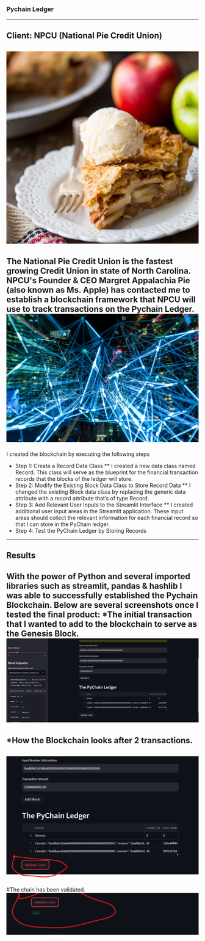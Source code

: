 ### Pychain Ledger
---
## Client: NPCU (National Pie Credit Union)
![Alt Text](pychain_pie.jpg)
---
The National Pie Credit Union is the fastest growing Credit Union in state of North Carolina. NPCU's Founder & CEO Margret Appalachia Pie (also known as Ms. Apple) has contacted me to establish a blockchain framework that NPCU will use to track transactions on the Pychain Ledger.
![Alt Text](interweb_connection.jpg)
---
I created the blockchain by executing the following steps
* Step 1: Create a Record Data Class
** I created a new data class named Record. This class will serve as the blueprint for the financial transaction records that the blocks of the ledger will store.
* Step 2: Modify the Existing Block Data Class to Store Record Data
** I changed the existing Block data class by replacing the generic data attribute with a record attribute that’s of type Record.
* Step 3: Add Relevant User Inputs to the Streamlit Interface
** I created additional user input areas in the Streamlit application. These input areas should collect the relevant information for each financial record so that I can store in the PyChain ledger.
* Step 4: Test the PyChain Ledger by Storing Records

---
## Results

With the power of Python and several imported libraries such as streamlit, pandas & hashlib I was able to successfully established the Pychain Blockchain. Below are several screenshots once I tested the final product:
*The initial transaction that I wanted to add to the blockchain to serve as the Genesis Block.
![Alt Text](screenshot_1_pychain.png)
---
*How the Blockchain looks after 2 transactions.
---
![Alt Text](screenshot_2_pychain.png)
---
#The chain has been validated.
![Alt Text](screenshot_3_pychain.png)
